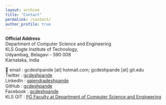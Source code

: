 ```yaml
---
layout: archive
title: "Contact"
permalink: /contact/
author_profile: true
---
```

<b>Official Address</b> \
Department of Computer Science and Engineering\
KLS Gogte Institute of Technology, \
Udyambag, Belagavi - 590 008\
Karnataka, India

:email: email : gcdeshpande [at] hotmail.com; gcdeshpande [at] git.edu \
Twitter : [gcdeshpande](https://twitter.com/gcdeshpande)\
LinkedIn : [gajendradeshpande](https://www.linkedin.com/in/gajendradeshpande)\
GitHub : [gcdeshpande](https://github.com/gcdeshpande)\
Facebook : [gcdeshpande](https://www.facebook.com/gcdeshpande)\
KLS GIT : [PG Faculty at Department of Computer Science and Engineering](https://www.git.edu/cse-pg-faculty-2/)


